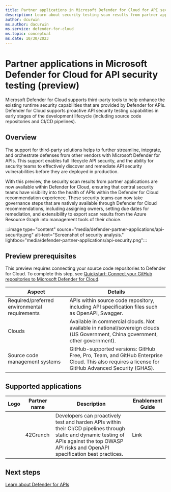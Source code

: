 ```yaml
---
title: Partner applications in Microsoft Defender for Cloud for API security testing (preview)
description: Learn about security testing scan results from partner applications within Microsoft Defender for Cloud.
author: dcurwin
ms.author: dacurwin
ms.service: defender-for-cloud
ms.topic: conceptual
ms.date: 10/30/2023
---
```


# Partner applications in Microsoft Defender for Cloud for API security testing (preview)

Microsoft Defender for Cloud supports third-party tools to help enhance the existing runtime security capabilities that are provided by Defender for APIs. Defender for Cloud supports proactive API security testing capabilities in early stages of the development lifecycle (including source code repositories and CI/CD pipelines).

## Overview

The support for third-party solutions helps to further streamline, integrate, and orchestrate defenses from other vendors with Microsoft Defender for APIs. This support enables full lifecycle API security, and the ability for security teams to effectively discover and remediate API security vulnerabilities before they are deployed in production.

With this preview, the security scan results from partner applications are now available within Defender for Cloud, ensuring that central security teams have visibility into the health of APIs within the Defender for Cloud recommendation experience. These security teams can now take governance steps that are natively available through Defender for Cloud recommendations, including assigning owners, setting due dates for remediation, and extensibility to export scan results from the Azure Resource Graph into management tools of their choice.

:::image type="content" source="media/defender-partner-applications/api-security.png" alt-text="Screenshot of security analysis." lightbox="media/defender-partner-applications/api-security.png":::

## Preview prerequisites

This preview requires connecting your source code repositories to Defender for Cloud. To complete this step, see [Quickstart: Connect your GitHub repositories to Microsoft Defender for Cloud](quickstart-onboard-github.md).

| Aspect                                          | Details                                                                                                                                               |
|-------------------------------------------------|-------------------------------------------------------------------------------------------------------------------------------------------------------|
| Required/preferred environmental requirements | APIs within source code repository, including API specification files such as OpenAPI, Swagger.                                                      |
| Clouds                                          |  Available in commercial clouds. Not available in national/sovereign clouds (US Government, China government, other government).                                                 |
| Source code management systems                  |  GitHub-supported versions: GitHub Free, Pro, Team, and GitHub Enterprise Cloud. This also requires a license for GitHub Advanced Security (GHAS). |

## Supported applications

| Logo | Partner name | Description                                                                                                                                                                                    | Enablement Guide |
|----------|------------------|----------------------------------------------------------------------------------------------------------------------------------------------------------------------------------------------------|----------------------|
|          | 42Crunch         | Developers can proactively test and harden APIs within their CI/CD pipelines through static and dynamic testing of APIs against the top OWASP API risks and OpenAPI specification best practices. | Link                 |

## Next steps

[Learn about Defender for APIs](defender-for-apis-introduction.md)
